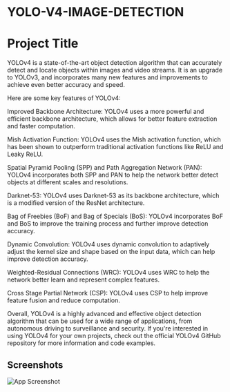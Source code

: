 # YOLO-V4-IMAGE-DETECTION

# Project Title

YOLOv4 is a state-of-the-art object detection algorithm that can accurately detect and locate objects within images and video streams. It is an upgrade to YOLOv3, and incorporates many new features and improvements to achieve even better accuracy and speed.

Here are some key features of YOLOv4:

Improved Backbone Architecture: YOLOv4 uses a more powerful and efficient backbone architecture, which allows for better feature extraction and faster computation.

Mish Activation Function: YOLOv4 uses the Mish activation function, which has been shown to outperform traditional activation functions like ReLU and Leaky ReLU.

Spatial Pyramid Pooling (SPP) and Path Aggregation Network (PAN): YOLOv4 incorporates both SPP and PAN to help the network better detect objects at different scales and resolutions.



Darknet-53: YOLOv4 uses Darknet-53 as its backbone architecture, which is a modified version of the ResNet architecture.

Bag of Freebies (BoF) and Bag of Specials (BoS): YOLOv4 incorporates BoF and BoS to improve the training process and further improve detection accuracy.

Dynamic Convolution: YOLOv4 uses dynamic convolution to adaptively adjust the kernel size and shape based on the input data, which can help improve detection accuracy.

Weighted-Residual Connections (WRC): YOLOv4 uses WRC to help the network better learn and represent complex features.

Cross Stage Partial Network (CSP): YOLOv4 uses CSP to help improve feature fusion and reduce computation.

Overall, YOLOv4 is a highly advanced and effective object detection algorithm that can be used for a wide range of applications, from autonomous driving to surveillance and security. If you're interested in using YOLOv4 for your own projects, check out the official YOLOv4 GitHub repository for more information and code examples.






## Screenshots

![App Screenshot](https://tse1.mm.bing.net/th?id=OIP.rgmmxdNM0QyaKXVBbGoVwwHaDw&pid=Api&P=0)

